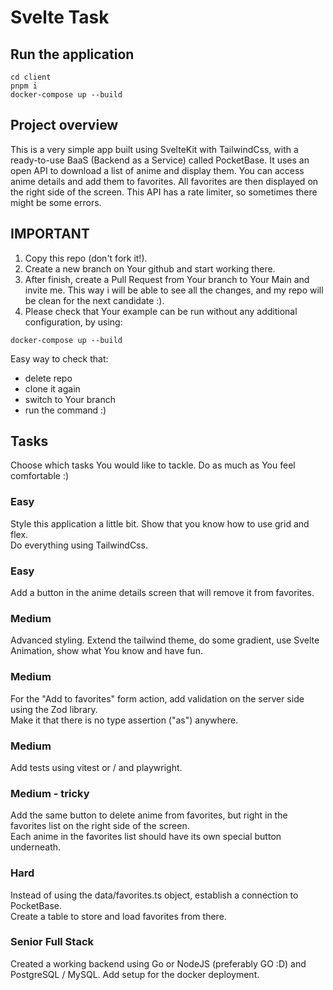 # Svelte Task

## Run the application

```
cd client
pnpm i
docker-compose up --build
```

## Project overview

This is a very simple app built using SvelteKit with TailwindCss, with a ready-to-use BaaS (Backend as a Service) called PocketBase.  It uses an open API to download a list of anime and display them. You can access anime details and add them to favorites. All favorites are then displayed on the right side of the screen. This API has a rate limiter, so sometimes there might be some errors.

## IMPORTANT
1. Copy this repo (don't fork it!).
2. Create a new branch on Your github and start working there.  
3. After finish, create a Pull Request from Your branch to Your Main and invite me. This way i will be able to see all the changes, and my repo will be clean for the next candidate :).
4. Please check that Your example can be run without any additional configuration, by using:
```
docker-compose up --build
```
Easy way to check that: 
- delete repo
- clone it again
- switch to Your branch
- run the command :)

## Tasks
Choose which tasks You would like to tackle. Do as much as You feel comfortable :)

### Easy

Style this application a little bit. Show that you know how to use grid and flex.  
Do everything using TailwindCss.

### Easy

Add a button in the anime details screen that will remove it from favorites.

### Medium

Advanced styling. Extend the tailwind theme, do some gradient, use Svelte Animation, show what You know and have fun. 

### Medium

For the "Add to favorites" form action, add validation on the server side using the Zod library.  
Make it that there is no type assertion ("as") anywhere. 

### Medium

Add tests using vitest or / and playwright.

### Medium - tricky

Add the same button to delete anime from favorites, but right in the favorites list on the right side of the screen.  
Each anime in the favorites list should have its own special button underneath.

### Hard

Instead of using the data/favorites.ts object, establish a connection to PocketBase.  
Create a table to store and load favorites from there.

### Senior Full Stack

Created a working backend using Go or NodeJS (preferably GO :D) and PostgreSQL / MySQL. Add setup for the docker deployment.
